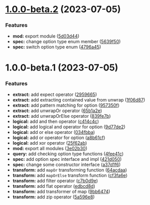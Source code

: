 # [1.0.0-beta.2](https://github.com/TomokiMiyauci/option/compare/1.0.0-beta.1...1.0.0-beta.2) (2023-07-05)


### Features

* **mod:** export module ([5d03d44](https://github.com/TomokiMiyauci/option/commit/5d03d4486569507ee43650df0cce7056ee3ad4e9))
* **spec:** change option type enum member ([5639f50](https://github.com/TomokiMiyauci/option/commit/5639f50503b1ed4d19d1f0ddc47c2814fa7cd541))
* **spec:** switch option type enum ([4796a45](https://github.com/TomokiMiyauci/option/commit/4796a45893bf4f348cf14076e0a80c7fecb7bdb6))

# 1.0.0-beta.1 (2023-07-05)


### Features

* **extract:** add expect operator ([2959665](https://github.com/TomokiMiyauci/option/commit/2959665469c44a3e691eba8c0a1234267469c16a))
* **extract:** add extracting contained value from unwrap ([1f06d87](https://github.com/TomokiMiyauci/option/commit/1f06d871865491a7a1a6fe795c61b96ba9410bd0))
* **extract:** add pattern matching for option ([957350f](https://github.com/TomokiMiyauci/option/commit/957350f68dd027492ff4b07ee9337ba6aacf0494))
* **extract:** add unwrapOr operator ([65b1a2e](https://github.com/TomokiMiyauci/option/commit/65b1a2e4e08e791e72c662cb3355eca6631fd5f7))
* **extract:** add unwrapOrElse operator ([839fe7b](https://github.com/TomokiMiyauci/option/commit/839fe7baa42c4077d9d98ed846c275a2eba9b160))
* **logical:** add and then operator ([c414c4c](https://github.com/TomokiMiyauci/option/commit/c414c4cd6092ea2f23647b9d5f6d984d679e6db3))
* **logical:** add logical and operator for option ([9d77de2](https://github.com/TomokiMiyauci/option/commit/9d77de2524670291d9f36b87bc5d7d56d59a39f6))
* **logical:** add or else operator ([034fbba](https://github.com/TomokiMiyauci/option/commit/034fbba27eba0241a5966ce9ec889506f08944ca))
* **logical:** add or operator for option ([a8b61cf](https://github.com/TomokiMiyauci/option/commit/a8b61cf9f5735f3ea0d7f7e1ed221baf13980e28))
* **logical:** add xor operator ([25f62ab](https://github.com/TomokiMiyauci/option/commit/25f62ab18a7e92183dbd1f397bdfbe4f0924c03c))
* **mod:** export all modules ([3e02b30](https://github.com/TomokiMiyauci/option/commit/3e02b3000f53791e0e9cc5e570c108e7e7e854d7))
* **query:** add checking option type functions ([4fee41c](https://github.com/TomokiMiyauci/option/commit/4fee41ce65b5112a9907158749fe0ed370358304))
* **spec:** add option spec interface and impl ([421d050](https://github.com/TomokiMiyauci/option/commit/421d05053620e23f65b3a102448ac9cb3c3bcf99))
* **spec:** change some constructor interface ([a37d1f6](https://github.com/TomokiMiyauci/option/commit/a37d1f6987c3279fdd2aed3dc39602aa65b20c1e))
* **transform:** add `mapOr` transforming function ([64acdaa](https://github.com/TomokiMiyauci/option/commit/64acdaa2801940fdce8ab9504def4fbe1deae8ee))
* **transform:** add `mapOrElse` transform function ([cf3fa6e](https://github.com/TomokiMiyauci/option/commit/cf3fa6e2668ec8c18f41fa3e73d62d6b887d90aa))
* **transform:** add filter operator ([c7b0d9e](https://github.com/TomokiMiyauci/option/commit/c7b0d9e7c45e9560bcaa4cea0c54c2de2d5847cc))
* **transform:** add flat operator ([edbcd8d](https://github.com/TomokiMiyauci/option/commit/edbcd8d3f80b2dd971cc8a88c2c2fa864ddcef00))
* **transform:** add transformer of map ([9bb6474](https://github.com/TomokiMiyauci/option/commit/9bb6474ea48b3cf39e5aef348975118e24cde2f1))
* **transform:** add zip operator ([5a596e8](https://github.com/TomokiMiyauci/option/commit/5a596e84ddd893c66ba29604acef04ad5258c993))
